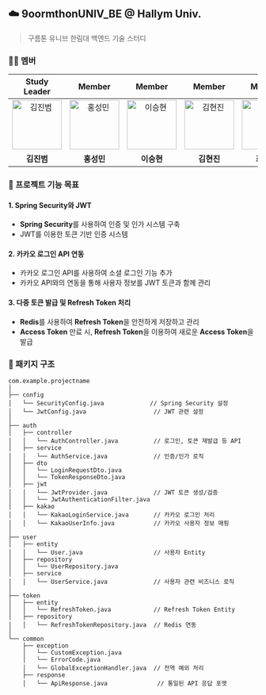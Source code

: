 ## ☁️ 9oormthonUNIV_BE @ Hallym Univ.
> 구름톤 유니브 한림대 백엔드 기술 스터디
### 🧑‍💻 멤버
|                                                    Study Leader                                                    |                                                       Member                                                    |                                                       Member                                                    |                                                       Member                                                    |                                                       Member                                                    |
|:------------------------------------------------------------------------------------------------------------------:|:------------------------------------------------------------------------------------------------------------------:|:------------------------------------------------------------------------------------------------------------------:|:------------------------------------------------------------------------------------------------------------------:|:------------------------------------------------------------------------------------------------------------------:|
| [<img src="https://avatars.githubusercontent.com/bum0w0" width="100px;" alt="김진범"/>](https://github.com/bum0w0) | [<img src="https://avatars.githubusercontent.com/hskhsmm" width="100px;" alt="홍성민"/>](https://github.com/hskhsmm) | [<img src="https://avatars.githubusercontent.com/leetmdgus" width="100px;" alt="이승현"/>](https://github.com/leetmdgus) | [<img src="https://avatars.githubusercontent.com/BZzzzi" width="100px;" alt="김현진"/>](https://github.com/BZzzzi) | [<img src="https://avatars.githubusercontent.com/wldms-04" width="100px;" alt="최지은"/>](https://github.com/wldms-04) |
|                                                      **김진범**                                                   |                                                      **홍성민**                                                  |                                                      **이승현**                                                 |                                                      **김현진**                                                 |                                                      **최지은**                                                 |


### 🚀 프로젝트 기능 목표
#### 1. **Spring Security와 JWT**

- **Spring Security**를 사용하여 인증 및 인가 시스템 구축
- JWT를 이용한 토큰 기반 인증 시스템

#### 2. **카카오 로그인 API 연동**

- 카카오 로그인 API를 사용하여 소셜 로그인 기능 추가
- 카카오 API와의 연동을 통해 사용자 정보를 JWT 토큰과 함께 관리

#### 3. **다중 토큰 발급 및 Refresh Token 처리**

- **Redis**를 사용하여 **Refresh Token**을 안전하게 저장하고 관리
- **Access Token** 만료 시, **Refresh Token**을 이용하여 새로운 **Access Token**을 발급

### 📁 패키지 구조
```
com.example.projectname
│
├── config
│   └── SecurityConfig.java             // Spring Security 설정
│   └── JwtConfig.java                   // JWT 관련 설정
│
├── auth
│   ├── controller
│   │   └── AuthController.java          // 로그인, 토큰 재발급 등 API
│   ├── service
│   │   └── AuthService.java             // 인증/인가 로직
│   ├── dto
│   │   └── LoginRequestDto.java
│   │   └── TokenResponseDto.java
│   ├── jwt
│   │   └── JwtProvider.java             // JWT 토큰 생성/검증
│   │   └── JwtAuthenticationFilter.java
│   ├── kakao
│   │   └── KakaoLoginService.java       // 카카오 로그인 처리
│   │   └── KakaoUserInfo.java           // 카카오 사용자 정보 매핑
│
├── user
│   ├── entity
│   │   └── User.java                    // 사용자 Entity
│   ├── repository
│   │   └── UserRepository.java
│   ├── service
│   │   └── UserService.java             // 사용자 관련 비즈니스 로직
│
├── token
│   ├── entity
│   │   └── RefreshToken.java            // Refresh Token Entity
│   ├── repository
│   │   └── RefreshTokenRepository.java  // Redis 연동
│
└── common
    ├── exception
    │   └── CustomException.java
    │   └── ErrorCode.java
    │   └── GlobalExceptionHandler.java  // 전역 예외 처리
    ├── response
    │   └── ApiResponse.java              // 통일된 API 응답 포맷
```
